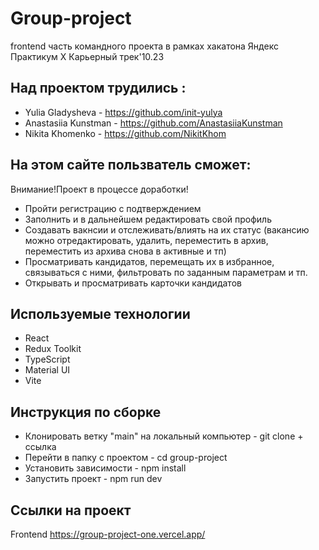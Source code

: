 # Group-project  
frontend часть командного проекта в рамках хакатона 
Яндекс Практикум Х Карьерный трек'10.23

## Над проектом трудились :
* Yulia Gladysheva - https://github.com/init-yulya
* Anastasiia Kunstman -  https://github.com/AnastasiiaKunstman
* Nikita Khomenko - https://github.com/NikitKhom

## На этом сайте пользватель сможет:
Внимание!Проект в процессе доработки!

* Пройти регистрацию с подтверждением
* Заполнить и в дальнейшем редактировать свой профиль
* Создавать вакнсии и отслеживать/влиять на их статус (вакансию можно отредактировать, удалить, переместить в архив, переместить из архива снова в активные и тп)
* Просматривать кандидатов, перемещать их в избранное, связываться с ними, фильтровать по заданным параметрам и тп.
* Открывать и просматривать карточки кандидатов

## Используемые технологии

* React
* Redux Toolkit
* TypeScript
* Material UI
* Vite

## Инструкция по сборке

* Клонировать ветку "main" на локальный компьютер - git clone + cсылка
* Перейти в папку с проектом - cd group-project
* Установить зависимости - npm install
* Запустить проект - npm run dev

## Ссылки на проект

Frontend https://group-project-one.vercel.app/
